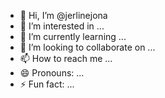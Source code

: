 - 👋 Hi, I’m @jerlinejona
- 👀 I’m interested in ...
- 🌱 I’m currently learning ...
- 💞️ I’m looking to collaborate on ...
- 📫 How to reach me ...
- 😄 Pronouns: ...
- ⚡ Fun fact: ...

<!---
jerlinejona/jerlinejona is a ✨ special ✨ repository because its `README.md` (this file) appears on your GitHub profile.
You can click the Preview link to take a look at your changes.
--->
